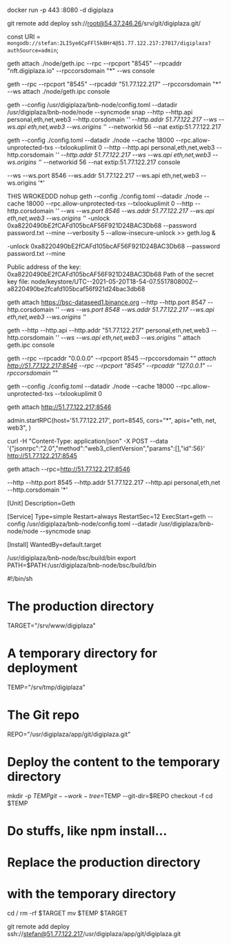 

docker run -p 443 :8080 -d digiplaza


git remote add deploy ssh://root@54.37.246.26/srv/git/digiplaza.git/

const URI = `mongodb://stefan:2LI5ye6CpFFl5k8Hr4@51.77.122.217:27017/digiplaza?authSource=admin`;


geth attach  ./node/geth.ipc   --rpc --rpcport "8545" --rpcaddr "nft.digiplaza.io" --rpccorsdomain "*"  --ws  console


geth --rpc --rpcport "8545" --rpcaddr "51.77.122.217" --rpccorsdomain "*"  --ws attach ./node/geth.ipc  console


geth --config /usr/digiplaza/bnb-node/config.toml --datadir /usr/digiplaza/bnb-node/node --syncmode snap  --http --http.api personal,eth,net,web3 --http.corsdomain '*' --http.addr 51.77.122.217  --ws --ws.api eth,net,web3 --ws.origins '*' --networkid 56 --nat extip:51.77.122.217
 
geth --config ./config.toml --datadir ./node  --cache 18000 --rpc.allow-unprotected-txs --txlookuplimit 0  --http --http.api personal,eth,net,web3 --http.corsdomain '*' --http.addr 51.77.122.217  --ws --ws.api eth,net,web3 --ws.origins '*' --networkid 56 --nat extip:51.77.122.217 console


--ws --ws.port 8546 --ws.addr 51.77.122.217 --ws.api eth,net,web3 --ws.origins '*'

THIS WROKEDDD
nohup  geth  --config ./config.toml --datadir ./node  --cache 18000 --rpc.allow-unprotected-txs --txlookuplimit 0   --http --http.corsdomain '*'  --ws --ws.port 8546 --ws.addr 51.77.122.217 --ws.api eth,net,web3 --ws.origins '*' -unlock 0xa8220490bE2fCAFd105bcAF56F921D24BAC3Db68 --password password.txt  --mine  --verbosity 5 --allow-insecure-unlock  >> geth.log &

-unlock 0xa8220490bE2fCAFd105bcAF56F921D24BAC3Db68 --password password.txt  --mine   


Public address of the key:   0xa8220490bE2fCAFd105bcAF56F921D24BAC3Db68
Path of the secret key file: node/keystore/UTC--2021-05-20T18-54-07.551780800Z--a8220490be2fcafd105bcaf56f921d24bac3db68


geth attach https://bsc-dataseed1.binance.org   --http --http.port 8547 --http.corsdomain '*'  --ws --ws.port 8548 --ws.addr 51.77.122.217 --ws.api eth,net,web3 --ws.origins '*'



geth   --http --http.api --http.addr "51.77.122.217" personal,eth,net,web3 --http.corsdomain '*' --ws --ws.api eth,net,web3 --ws.origins '*' attach  geth.ipc console


geth --rpc --rpcaddr "0.0.0.0" --rpcport 8545  --rpccorsdomain "*" attach http://51.77.122.217:8546
--rpc --rpcport "8545" --rpcaddr "127.0.0.1" --rpccorsdomain "*"

geth --config ./config.toml --datadir ./node  --cache 18000 --rpc.allow-unprotected-txs --txlookuplimit 0


geth attach http://51.77.122.217:8546


admin.startRPC(host='51.77.122.217', port=8545, cors="*", apis="eth, net, web3", )


curl -H "Content-Type: application/json" -X POST --data '{"jsonrpc":"2.0","method":"web3_clientVersion","params":[],"id":56}' http://51.77.122.217:8545


geth attach --rpc=http://51.77.122.217:8546

 --http --http.port 8545 --http.addr 51.77.122.217 --http.api personal,eth,net --http.corsdomain '*'


[Unit]
Description=Geth

[Service]
Type=simple
Restart=always
RestartSec=12
ExecStart=geth --config /usr/digiplaza/bnb-node/config.toml --datadir /usr/digiplaza/bnb-node/node --syncmode snap

[Install]
WantedBy=default.target


/usr/digiplaza/bnb-node/bsc/build/bin
export PATH=$PATH:/usr/digiplaza/bnb-node/bsc/build/bin




#!/bin/sh
# The production directory
TARGET="/srv/www/digiplaza"
# A temporary directory for deployment
TEMP="/srv/tmp/digiplaza"
# The Git repo
REPO="/usr/digiplaza/app/git/digiplaza.git"
# Deploy the content to the temporary directory
mkdir -p $TEMP
git --work-tree=$TEMP --git-dir=$REPO checkout -f
cd $TEMP
# Do stuffs, like npm install…
# Replace the production directory
# with the temporary directory
cd /
rm -rf $TARGET
mv $TEMP $TARGET

git remote add deploy ssh://stefan@51.77.122.217/usr/digiplaza/app/git/digiplaza.git